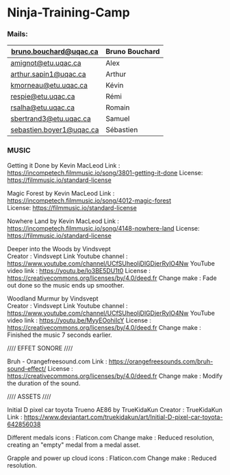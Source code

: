 # Ninja-Training-Camp

### Mails:

| bruno.bouchard@uqac.ca   | Bruno Bouchard |
|--------------------------|----------------|
| amignot@etu.uqac.ca      | Alex           |
| arthur.sapin1@uqac.ca    | Arthur         |
| kmorneau@etu.uqac.ca     | Kévin          |
| respie@etu.uqac.ca       | Rémi           |
| rsalha@etu.uqac.ca       | Romain         |
| sbertrand3@etu.uqac.ca   | Samuel         |
| sebastien.boyer1@uqac.ca | Sébastien      |



### MUSIC
Getting it Done by Kevin MacLeod
Link : https://incompetech.filmmusic.io/song/3801-getting-it-done
License: https://filmmusic.io/standard-license				

Magic Forest by Kevin MacLeod
Link : https://incompetech.filmmusic.io/song/4012-magic-forest		
License: https://filmmusic.io/standard-license

Nowhere Land by Kevin MacLeod
Link : https://incompetech.filmmusic.io/song/4148-nowhere-land
License: https://filmmusic.io/standard-license			      

Deeper into the Woods by Vindsvept 					
Creator : Vindsvept
Link Youtube channel : https://www.youtube.com/channel/UCfSUheoljDlGDjerRylO4Nw
YouTube video link : https://youtu.be/lo3BE5DU1t0
License : https://creativecommons.org/licenses/by/4.0/deed.fr
Change make : Fade out done so the music ends up smoother.

Woodland Murmur by Vindsvept 						
Creator : Vindsvept 
Link Youtube channel : https://www.youtube.com/channel/UCfSUheoljDlGDjerRylO4Nw
YouTube video link : https://youtu.be/MyyEOohiIcY
License : https://creativecommons.org/licenses/by/4.0/deed.fr
Change make : Finished the music 7 seconds earlier.

//// EFFET SONORE ////

Bruh - Orangefreesound.com
Link : https://orangefreesounds.com/bruh-sound-effect/
License : https://creativecommons.org/licenses/by/4.0/deed.fr
Change make : Modify the duration of the sound.


//// ASSETS ////

Initial D pixel car toyota Trueno AE86 by TrueKidaKun
Creator : TrueKidaKun
Link : https://www.deviantart.com/truekidakun/art/Initial-D-pixel-car-toyota-642856038

Different medals icons : Flaticon.com
Change make : Reduced resolution, creating an "empty" medal from a medal asset.

Grapple and power up cloud icons : Flaticon.com
Change make : Reduced resolution.